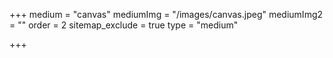+++
medium = "canvas"
mediumImg = "/images/canvas.jpeg"
mediumImg2 = ""
order = 2
sitemap_exclude = true
type = "medium"

+++
